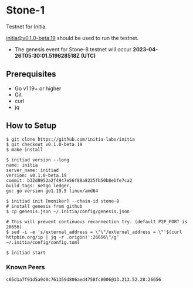 # Stone-1

Testnet for Initia.

[initia@v0.1.0-beta.19](https://github.com/initia-labs/initia/releases/tag/v0.1.0-beta.19) should be used to run the testnet.

- The genesis event for Stone-8 testnet will occur **2023-04-26T05:30:01.519628518Z (UTC)**

## Prerequisites
* Go v1.19+ or higher
* Git
* curl
* jq

## How to Setup

```shell
$ git clone https://github.com/initia-labs/initia
$ git checkout v0.1.0-beta.19
$ make install

$ initiad version --long
name: initia
server_name: initiad
version: v0.1.0-beta.19
commit: b32d8952a2f4947e56f88a8225fb50b8ebfe7ca2
build_tags: netgo ledger,
go: go version go1.19.5 linux/amd64

$ initiad init [moniker] --chain-id stone-8
# install genesis from github
$ cp genesis.json ~/.initia/config/genesis.json

# This will prevent continuous reconnection try. (default P2P_PORT is 26656)
$ sed -i -e 's/external_address = \"\"/external_address = \"'$(curl httpbin.org/ip | jq -r .origin)':26656\"/g' ~/.initia/config/config.toml

$ initiad start
```

### Known Peers
```
c65d1a7f91d5a9d0c761359d806aed4758fc8006@13.213.52.28:26656
```
